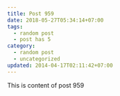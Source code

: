 ```yaml
---
title: Post 959
date: 2018-05-27T05:34:14+07:00
tags:
  - random post
  - post has 5
category:
  - random post
  - uncategorized
updated: 2014-04-17T02:11:42+07:00
---
```

This is content of post 959